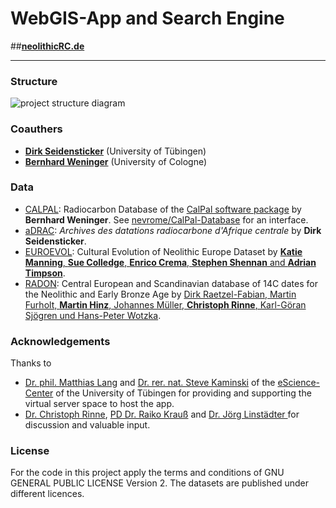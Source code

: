 # WebGIS-App and Search Engine

##**[neolithicRC.de](https://www.forschungsdatenarchiv.escience.uni-tuebingen.de/cSchmid/neolithicRC/)**  

***

### Structure
![project structure diagram](https://raw.githubusercontent.com/nevrome/neolithicR/master/presentation/project_setup.png)

### Coauthers

- **[Dirk Seidensticker](https://uni-tuebingen.academia.edu/DirkSeidensticker)** (University of Tübingen)
- **[Bernhard Weninger](http://ufg.phil-fak.uni-koeln.de/10115.html?&L=0)** (University of Cologne)

### Data

* [CALPAL](https://uni-koeln.academia.edu/BernhardWeninger/CalPal): Radiocarbon Database of the [CalPal software package](http://monrepos-rgzm.de/forschung/ausstattung.html#calpal) by **Bernhard Weninger**. See [nevrome/CalPal-Database](https://github.com/nevrome/CalPal-Database) for an interface.
* [aDRAC](https://github.com/dirkseidensticker/aDRAC): *Archives des datations radiocarbone d'Afrique centrale* by **Dirk Seidensticker**.
* [EUROEVOL](http://discovery.ucl.ac.uk/1469811/): Cultural Evolution of Neolithic Europe Dataset by [**Katie Manning**, **Sue Colledge**, **Enrico Crema**, **Stephen Shennan** and **Adrian Timpson**](http://openarchaeologydata.metajnl.com/articles/10.5334/joad.40/).
* [RADON](http://radon.ufg.uni-kiel.de/): Central European and Scandinavian database of 14C dates for the Neolithic and Early Bronze Age by [Dirk Raetzel-Fabian, Martin Furholt, **Martin Hinz**, Johannes Müller, **Christoph Rinne**, Karl-Göran Sjögren und Hans-Peter Wotzka](http://www.jna.uni-kiel.de/index.php/jna/article/view/65).

### Acknowledgements

Thanks to  

- [Dr. phil. Matthias Lang](http://www.escience.uni-tuebingen.de/mitarbeiter/dr-matthias-lang.html) and [Dr. rer. nat. Steve Kaminski](http://www.escience.uni-tuebingen.de/mitarbeiter/dr-steve-kaminski.html) of the [eScience-Center](https://www.uni-tuebingen.de/einrichtungen/informations-kommunikations-und-medienzentrum-ikm/escience-center.html) of the University of Tübingen for providing and supporting the virtual server space to host the app.
- [Dr. Christoph Rinne](https://www.ufg.uni-kiel.de/de/mitarbeiterinnen/wissenschaftliche-mitarbeiter/crinne), [PD Dr. Raiko Krauß](http://www.uni-tuebingen.de/fakultaeten/philosophische-fakultaet/fachbereiche/altertums-und-kunstwissenschaften/ur-und-fruehgeschichte-und-archaeologie-des-mittelalters/juengere-urgeschichte/mitarbeiter/nach-funktion/krauss-raiko-dr.html) and [Dr. Jörg Linstädter ](https://www.dainst.org/mitarbeiter-detailansicht/-/person-display/1241013) for discussion and valuable input.

### License

For the code in this project apply the terms and conditions of GNU GENERAL PUBLIC LICENSE Version 2. The datasets are published under different licences. 
